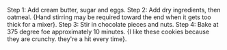 Step 1: Add cream butter, sugar and eggs.
Step 2: Add dry ingredients, then oatmeal.
{Hand stirring may be required toward the end when it gets too thick for a mixer}.
Step 3: Stir in chocolate pieces and nuts.
Step 4: Bake at 375 degree foe approximately 10 minutes.
{I like these cookies because they are crunchy. they're a hit every time}.